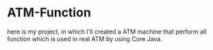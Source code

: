 # ATM-Function
here is my project, in which I'll created a ATM machine that perform all function which is used in real ATM by using Core Java.
